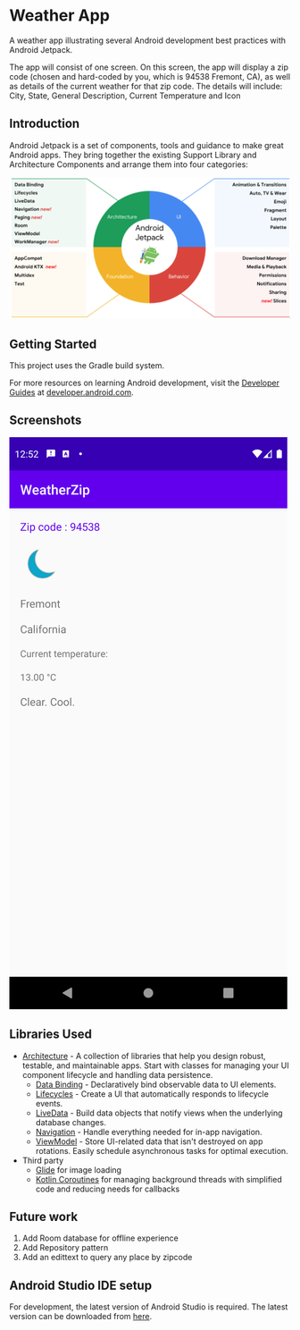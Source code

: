 Weather App
=================

A weather app illustrating several Android development best practices with Android Jetpack.

The app will consist of one screen. On this screen, the app will display a zip code (chosen and hard-coded by you, which is 94538 Fremont, CA), as well as details of the current weather for that zip code. The details will include:
City, State, General Description, Current Temperature and Icon

Introduction
------------

Android Jetpack is a set of components, tools and guidance to make great Android apps. They bring
together the existing Support Library and Architecture Components and arrange them into four
categories:

![Android Jetpack](screenshots/jetpack_donut.png "Android Jetpack Components")

Getting Started
---------------
This project uses the Gradle build system.

For more resources on learning Android development, visit the
[Developer Guides](https://developer.android.com/guide/) at
[developer.android.com](https://developer.android.com).

Screenshots
-----------

![HomeScreen](screenshots/home_fragment.png "Weather of Fremont")


Libraries Used
--------------
* [Architecture][1] - A collection of libraries that help you design robust, testable, and
  maintainable apps. Start with classes for managing your UI component lifecycle and handling data
  persistence.
  * [Data Binding][2] - Declaratively bind observable data to UI elements.
  * [Lifecycles][3] - Create a UI that automatically responds to lifecycle events.
  * [LiveData][4] - Build data objects that notify views when the underlying database changes.
  * [Navigation][5] - Handle everything needed for in-app navigation.
  * [ViewModel][6] - Store UI-related data that isn't destroyed on app rotations. Easily schedule
     asynchronous tasks for optimal execution.
* Third party
  * [Glide][7] for image loading
  * [Kotlin Coroutines][8] for managing background threads with simplified code and reducing needs for callbacks

[1]: https://developer.android.com/jetpack/components
[2]: https://developer.android.com/topic/libraries/data-binding/
[3]: https://developer.android.com/topic/libraries/architecture/lifecycle
[4]: https://developer.android.com/topic/libraries/architecture/livedata
[5]: https://developer.android.com/topic/libraries/architecture/navigation/
[6]: https://developer.android.com/topic/libraries/architecture/viewmodel
[7]: https://bumptech.github.io/glide/
[8]: https://kotlinlang.org/docs/reference/coroutines-overview.html

Future work
-----------------
1. Add Room database for offline experience
2. Add Repository pattern
3. Add an edittext to query any place by zipcode

Android Studio IDE setup
------------------------
For development, the latest version of Android Studio is required. The latest version can be
downloaded from [here](https://developer.android.com/studio/).

